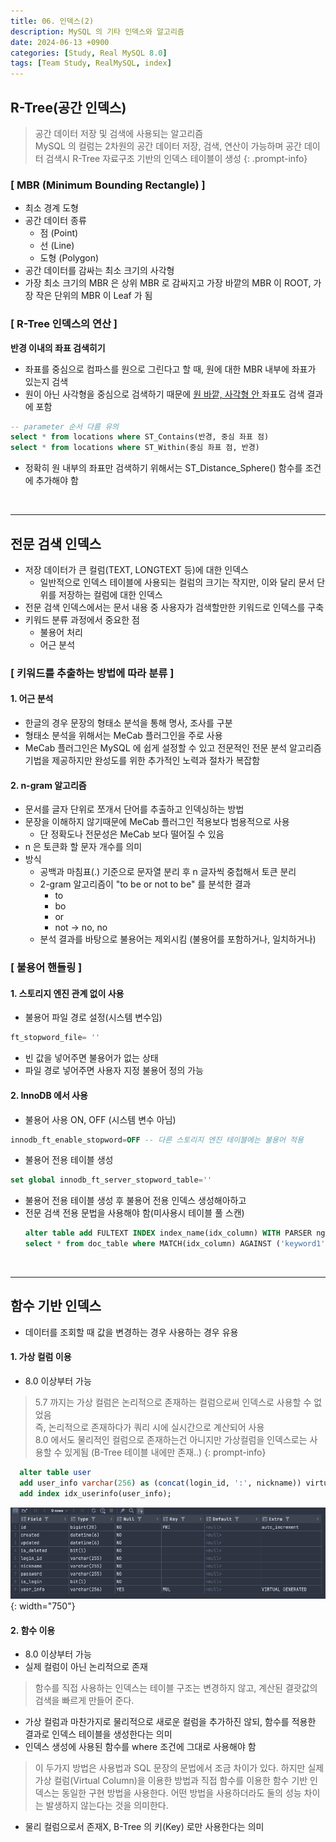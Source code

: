```yaml
---
title: 06. 인덱스(2)
description: MySQL 의 기타 인덱스와 알고리즘
date: 2024-06-13 +0900
categories: [Study, Real MySQL 8.0]
tags: [Team Study, RealMySQL, index]
---
```

## <b>R-Tree(공간 인덱스)</b>
> 공간 데이터 저장 및 검색에 사용되는 알고리즘 <br>
> MySQL 의 컬럼는 2차원의 공간 데이터 저장, 검색, 연산이 가능하며
> 공간 데이터 검색시 R-Tree 자료구조 기반의 인덱스 테이블이 생성
{: .prompt-info}

### [ MBR (Minimum Bounding Rectangle) ]
- 최소 경계 도형
- 공간 데이터 종류
  - 점 (Point)
  - 선 (Line)
  - 도형 (Polygon)
- 공간 데이터를 감싸는 최소 크기의 사각형
- 가장 최소 크기의 MBR 은 상위 MBR 로 감싸지고 가장 바깥의 MBR 이 ROOT, 가장 작은 단위의 MBR 이 Leaf 가 됨

### [ R-Tree 인덱스의 연산 ]
<b>반경 이내의 좌표 검색히기</b>
- 좌표를 중심으로 컴파스를 원으로 그린다고 할 때, 원에 대한 MBR 내부에 좌표가 있는지 검색
- 원이 아닌 사각형을 중심으로 검색하기 때문에 <u>원 바깥, 사각형 안 </u> 좌표도 검색 결과에 포함
```sql
-- parameter 순서 다름 유의
select * from locations where ST_Contains(반경, 중심 좌표 점)
select * from locations where ST_Within(중심 좌표 점, 반경)
```
- 정확히 원 내부의 좌표만 검색하기 위해서는 ST_Distance_Sphere() 함수를 조건에 추가해야 함

<br>

---
## <b>전문 검색 인덱스</b>
- 저장 데이터가 큰 컬럼(TEXT, LONGTEXT 등)에 대한 인덱스
  - 일반적으로 인덱스 테이블에 사용되는 컬럼의 크기는 작지만, 이와 달리 문서 단위를 저장하는 컬럼에 대한 인덱스
- 전문 검색 인덱스에서는 문서 내용 중 사용자가 검색할만한 키워드로 인덱스를 구축
- 키워드 분류 과정에서 중요한 점
  - 불용어 처리
  - 어근 분석
  

### [ 키워드를 추출하는 방법에 따라 분류 ]
#### 1. 어근 분석
- 한글의 경우 문장의 형태소 분석을 통해 명사, 조사를 구분
- 형태소 분석을 위해서는 MeCab 플러그인을 주로 사용
- MeCab 플러그인은 MySQL 에 쉽게 설정할 수 있고 전문적인 전문 분석 알고리즘 기법을 제공하지만 완성도를 위한 추가적인 노력과 절차가 복잡함

#### 2. n-gram 알고리즘
- 문서를 글자 단위로 쪼개서 단어를 추출하고 인덱싱하는 방법
- 문장을 이해하지 않기때문에 MeCab 플러그인 적용보다 범용적으로 사용
  - 단 정확도나 전문성은 MeCab 보다 떨어질 수 있음
- n 은 토큰화 할 문자 개수를 의미
- 방식
  - 공백과 마침표(.) 기준으로 문자열 분리 후 n 글자씩 중첩해서 토큰 분리
  - 2-gram 알고리즘이 "to be or not to be" 를 분석한 결과
    - to
    - bo
    - or
    - not -> no, no
  - 분석 결과를 바탕으로 불용어는 제외시킴 (불용어를 포함하거나, 일치하거나)


### [ 불용어 핸들링 ]
#### 1. 스토리지 엔진 관계 없이 사용
- 불용어 파일 경로 설정(시스템 변수임)
```sql
ft_stopword_file= ''
```
- 빈 값을 넣어주면 불용어가 없는 상태
- 파일 경로 넣어주면 사용자 지정 불용어 정의 가능

#### 2. InnoDB 에서 사용
- 불용어 사용 ON, OFF (시스템 변수 아님)
```sql
innodb_ft_enable_stopword=OFF -- 다른 스토리지 엔진 테이블에는 불용어 적용 
```

- 불용어 전용 테이블 생성
```sql
set global innodb_ft_server_stopword_table=''
```
- 불용어 전용 테이블 생성 후 불용어 전용 인덱스 생성해아하고
- 전문 검색 전용 문법을 사용해야 함(미사용시 테이블 풀 스캔)
  ```sql
  alter table add FULTEXT INDEX index_name(idx_column) WITH PARSER ngram; -- 전문 검색 전용 인덱스 생성
  select * from doc_table where MATCH(idx_column) AGAINST ('keyword1' IN BOOLEAN MODE);
  ```

<br>

---
## <b>함수 기반 인덱스</b>
- 데이터를 조회할 때 값을 변경하는 경우 사용하는 경우 유용

#### 1. 가상 컬럼 이용
- 8.0 이상부터 가능

> 5.7 까지는 가상 컬럼은 논리적으로 존재하는 컬럼으로써 인덱스로 사용할 수 없었음 <br>
> 즉, 논리적으로 존재하다가 쿼리 시에 실시간으로 계산되어 사용 <br>
> 8.0 에서도 물리적인 컬럼으로 존재하는건 아니지만 가상컬럼을 인덱스로는 사용할 수 있게됨 (B-Tree 테이블 내에만 존재..)
{: prompt-info}

  ```sql
    alter table user
    add user_info varchar(256) as (concat(login_id, ':', nickname)) virtual,
    add index idx_userinfo(user_info);
  ```
![가상 컬럼 생성 후 테이블 정보](assets/docs/realmysql/ch8_06_1.png){: width="750"}


#### 2. 함수 이용
- 8.0 이상부터 가능
- 실제 컬럼이 아닌 논리적으로 존재
> 함수를 직접 사용하는 인덱스는 테이블 구조는 변경하지 않고, 계산된 결괏값의 검색을 빠르게 만들어 준다.
  - 가상 컬럼과 마찬가지로 물리적으로 새로운 컬럼을 추가하진 않되, 함수를 적용한 결과로 인덱스 테이블을 생성한다는 의미
- 인덱스 생성에 사용된 함수를 where 조건에 그대로 사용해야 함

> 이 두가지 방법은 사용법과 SQL 문장의 문법에서 조금 차이가 있다. 하지만 실제 가상 컬럼(Virtual Column)을 이용한 방법과
> 직접 함수를 이용한 함수 기반 인덱스는 동일한 구현 방법을 사용한다.
> 어떤 방법을 사용하더라도 둘의 성능 차이는 발생하지 않는다는 것을 의미한다.

- 물리 컬럼으로서 존재X, B-Tree 의 키(Key) 로만 사용한다는 의미
